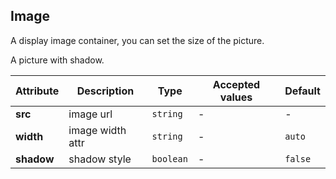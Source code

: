 ## Image

<ex-code name="ex-image-static">

A display image container, you can set the size of the picture.

</ex-code>

<ex-code name="ex-image-shadow">

A picture with shadow.

</ex-code>

<ex-footer edit-link="https://github.com/zeit-ui/vue/edit/master/docs/en-us/components/image.md">

| Attribute  | Description      | Type      | Accepted values | Default |
| ---------- | ---------------- | --------- | --------------- | ------- |
| **src**    | image url        | `string`  | -               | -       |
| **width**  | image width attr | `string`  | -               | `auto`  |
| **shadow** | shadow style     | `boolean` | -               | `false` |

</ex-footer>
